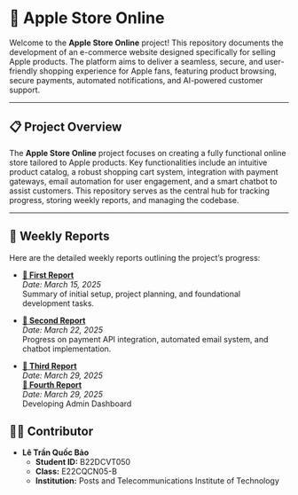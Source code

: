 # 🍎 Apple Store Online



Welcome to the **Apple Store Online** project! This repository documents the development of an e-commerce website designed specifically for selling Apple products. The platform aims to deliver a seamless, secure, and user-friendly shopping experience for Apple fans, featuring product browsing, secure payments, automated notifications, and AI-powered customer support.

---

## 📋 Project Overview

The **Apple Store Online** project focuses on creating a fully functional online store tailored to Apple products. Key functionalities include an intuitive product catalog, a robust shopping cart system, integration with payment gateways, email automation for user engagement, and a smart chatbot to assist customers. This repository serves as the central hub for tracking progress, storing weekly reports, and managing the codebase.

---

## 📅 Weekly Reports

Here are the detailed weekly reports outlining the project’s progress:

- **[📄 First Report](https://github.com/quocbao2772004/AppleStore/blob/main/report/B22DCVT050_15_03_2025_weekly_report.pdf)**  
  *Date: March 15, 2025*  
  Summary of initial setup, project planning, and foundational development tasks.

- **[📄 Second Report](https://github.com/quocbao2772004/AppleStore/blob/main/report/B22DCVT050_21_03_2025_weekly_report.pdf)**  
  *Date: March 22, 2025*  
  Progress on payment API integration, automated email system, and chatbot implementation.
- **[📄 Third Report](https://github.com/quocbao2772004/AppleStore/blob/main/report/B22DCVT050_29_03_2025_weekly_report.pdf)**  
  *Date: March 29, 2025*  
   **[📄 Fourth Report](https://github.com/quocbao2772004/AppleStore/blob/main/report/B22DCVT050_5_4_2025_weekly_report.pdf)**  
  *Date: March 29, 2025*  
  Developing Admin Dashboard
## 👨‍💻 Contributor

- **Lê Trần Quốc Bảo**  
  - **Student ID:** B22DCVT050  
  - **Class:** E22CQCN05-B  
  - **Institution:** Posts and Telecommunications Institute of Technology

